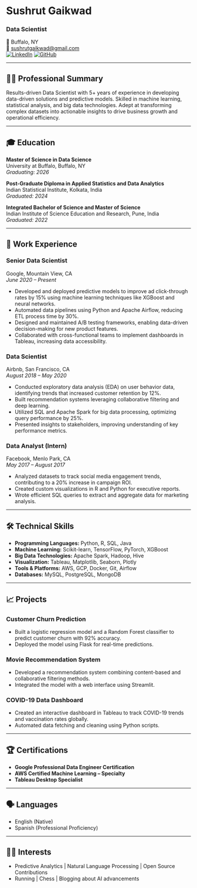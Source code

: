 # Sushrut Gaikwad  
### Data Scientist  

📍 Buffalo, NY  
📧 sushrutgaikwad@gmail.com  
[![LinkedIn](https://img.shields.io/badge/LinkedIn-0077B5?logo=linkedin&logoColor=white)](https://www.linkedin.com/in/sushrutgaikwad) [![GitHub](https://img.shields.io/badge/GitHub-181717?logo=github&logoColor=white)](https://github.com/SushrutGaikwad)  

---

## 🧑‍💼 Professional Summary  

Results-driven Data Scientist with 5+ years of experience in developing data-driven solutions and predictive models. Skilled in machine learning, statistical analysis, and big data technologies. Adept at transforming complex datasets into actionable insights to drive business growth and operational efficiency.  

---

## 🎓 Education  

**Master of Science in Data Science**  
University at Buffalo, Buffalo, NY  
*Graduating: 2026*  

**Post-Graduate Diploma in Applied Statistics and Data Analytics**  
Indian Statistical Institute, Kolkata, India  
*Graduated: 2024*  

**Integrated Bachelor of Science and Master of Science**  
Indian Institute of Science Education and Research, Pune, India  
*Graduated: 2022*  

---

## 💼 Work Experience  

### **Senior Data Scientist**  
Google, Mountain View, CA  
*June 2020 – Present*  
- Developed and deployed predictive models to improve ad click-through rates by 15% using machine learning techniques like XGBoost and neural networks.  
- Automated data pipelines using Python and Apache Airflow, reducing ETL process time by 30%.  
- Designed and maintained A/B testing frameworks, enabling data-driven decision-making for new product features.  
- Collaborated with cross-functional teams to implement dashboards in Tableau, increasing data accessibility.  

### **Data Scientist**  
Airbnb, San Francisco, CA  
*August 2018 – May 2020*  
- Conducted exploratory data analysis (EDA) on user behavior data, identifying trends that increased customer retention by 12%.  
- Built recommendation systems leveraging collaborative filtering and deep learning.  
- Utilized SQL and Apache Spark for big data processing, optimizing query performance by 25%.  
- Presented insights to stakeholders, improving understanding of key performance metrics.  

### **Data Analyst (Intern)**  
Facebook, Menlo Park, CA  
*May 2017 – August 2017*  
- Analyzed datasets to track social media engagement trends, contributing to a 20% increase in campaign ROI.  
- Created custom visualizations in R and Python for executive reports.  
- Wrote efficient SQL queries to extract and aggregate data for marketing analysis.  

---

## 🛠️ Technical Skills  

- **Programming Languages:** Python, R, SQL, Java  
- **Machine Learning:** Scikit-learn, TensorFlow, PyTorch, XGBoost  
- **Big Data Technologies:** Apache Spark, Hadoop, Hive  
- **Visualization:** Tableau, Matplotlib, Seaborn, Plotly  
- **Tools & Platforms:** AWS, GCP, Docker, Git, Airflow  
- **Databases:** MySQL, PostgreSQL, MongoDB  

---

## 📈 Projects  

### **Customer Churn Prediction**  
- Built a logistic regression model and a Random Forest classifier to predict customer churn with 92% accuracy.  
- Deployed the model using Flask for real-time predictions.  

### **Movie Recommendation System**  
- Developed a recommendation system combining content-based and collaborative filtering methods.  
- Integrated the model with a web interface using Streamlit.  

### **COVID-19 Data Dashboard**  
- Created an interactive dashboard in Tableau to track COVID-19 trends and vaccination rates globally.  
- Automated data fetching and cleaning using Python scripts.  

---

## 🏆 Certifications  

- **Google Professional Data Engineer Certification**  
- **AWS Certified Machine Learning – Specialty**  
- **Tableau Desktop Specialist**  

---

## 🗣️ Languages  

- English (Native)  
- Spanish (Professional Proficiency)  

---

## 👨‍💻 Interests  

- Predictive Analytics | Natural Language Processing | Open Source Contributions  
- Running | Chess | Blogging about AI advancements  
